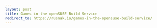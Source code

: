 ```yaml
---
layout: post
title: Games in the openSUSE Build Service
redirect_to: https://rusnak.io/games-in-the-opensuse-build-service/
---
```

